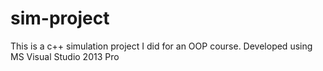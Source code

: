 # sim-project
This is a c++ simulation project I did for an OOP course. Developed using MS Visual Studio 2013 Pro
